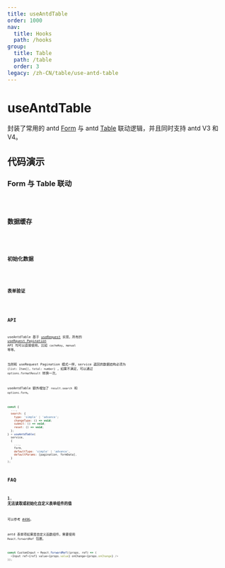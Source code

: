 ```yaml
---
title: useAntdTable
order: 1000
nav:
  title: Hooks
  path: /hooks
group:
  title: Table
  path: /table
  order: 3
legacy: /zh-CN/table/use-antd-table
---
```


# useAntdTable

封装了常用的 antd [Form](https://ant.design/components/form-cn/) 与 antd [Table](https://ant.design/components/table-cn/) 联动逻辑，并且同时支持 antd V3 和 V4。

## 代码演示

### Form 与 Table 联动

<code src="./demo/demo1.tsx" />

### 数据缓存

<code src="./demo/demo2.tsx" />

### 初始化数据

<code src="./demo/demo5.tsx" />

### 表单验证

<code src="./demo/demo6.tsx" />

## API

useAntdTable 基于 [useRequest](/zh-CN/async) 实现，所有的 [useRquest Pagination](/zh-CN/async?anchor=pagination#api-1) API 均可以直接使用。比如 `cacheKey`、`manual` 等等。

当然和 useRequest Pagination 模式一样，service 返回的数据结构必须为 `{list: Item[], total: number}` ，如果不满足，可以通过 `options.formatResult` 转换一次。

useAntdTable 额外增加了 `result.search` 和 `options.form`。

```javascript
const {
  ...,
  search: {
    type: 'simple' | 'advance';
    changeType: () => void;
    submit: () => void;
    reset: () => void;
  };
} = useAntdTable(
  service,
  {
    ...,
    form,
    defaultType: 'simple' | 'advance',
    defaultParams: [pagination, formData],
  }
);
```

## FAQ

### 1. 无法读取或初始化自定义表单组件的值

可以参考 [#496](https://github.com/alibaba/hooks/issues/496)。

antd 表单项如果是自定义函数组件，需要使用 `React.forwardRef` 包裹。

```js
const CustomInput = React.forwardRef((props, ref) => (
  <Input ref={ref} value={props.value} onChange={props.onChange} />
));
```
